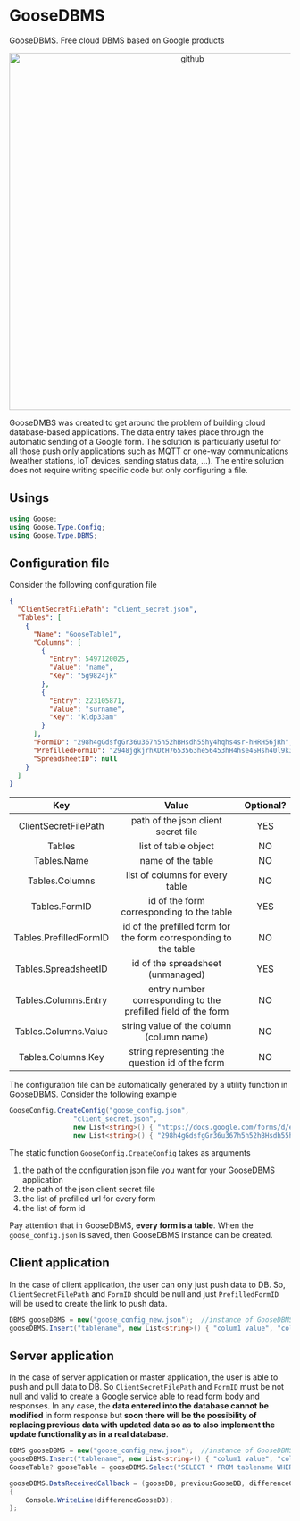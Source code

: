 # GooseDBMS
GooseDBMS. Free cloud DBMS based on Google products

<p align="center">
  <img width="640" alt="github" src="https://github.com/gttrcr/GooseDBMS/assets/48126017/8cd57f03-a623-4230-96f0-22d830522e47">
</p>

GooseDMBS was created to get around the problem of building cloud database-based applications. The data entry takes place through the automatic sending of a Google form. The solution is particularly useful for all those push only applications such as MQTT or one-way communications (weather stations, IoT devices, sending status data, ...). The entire solution does not require writing specific code but only configuring a file.

## Usings
```c#
using Goose;
using Goose.Type.Config;
using Goose.Type.DBMS;
```

## Configuration file
Consider the following configuration file
```json
{
  "ClientSecretFilePath": "client_secret.json",
  "Tables": [
    {
      "Name": "GooseTable1",
      "Columns": [
        {
          "Entry": 5497120025,
          "Value": "name",
          "Key": "5g9824jk"
        },
        {
          "Entry": 223105871,
          "Value": "surname",
          "Key": "kldp33am"
        }
      ],
      "FormID": "298h4gGdsfgGr36u367h5h52hBHsdh55hy4hqhs4sr-hHRH56jRh",
      "PrefilledFormID": "2948jgkjrhXDtH7653563he56453hH4hse4SHsh40l9k3fD",
      "SpreadsheetID": null
    }
  ]
}
```
|          Key           |                              Value                               | Optional? |
| :--------------------: | :--------------------------------------------------------------: | :-------: |
|  ClientSecretFilePath  |               path of the json client secret file                |    YES    |
|         Tables         |                       list of table object                       |    NO     |
|      Tables.Name       |                        name of the table                         |    NO     |
|     Tables.Columns     |                 list of columns for every table                  |    NO     |
|     Tables.FormID      |            id of the form corresponding to the table             |    YES    |
| Tables.PrefilledFormID | id of the prefilled form for the form corresponding to the table |    NO     |
|  Tables.SpreadsheetID  |                id of the spreadsheet (unmanaged)                 |    YES    |
|  Tables.Columns.Entry  |  entry number corresponding to the prefilled field of the form   |    NO     |
|  Tables.Columns.Value  |             string value of the column (column name)             |    NO     |
|   Tables.Columns.Key   |         string representing the question id of the form          |    NO     |

The configuration file can be automatically generated by a utility function in GooseDBMS. Consider the following example
```c#
GooseConfig.CreateConfig("goose_config.json",
                "client_secret.json",
                new List<string>() { "https://docs.google.com/forms/d/e/2948jgkjrhXDtH7653563he56453hH4hse4SHsh40l9k3fD/viewform?usp=pp_url&entry.5497120025=name&entry.223105871=surname" },
                new List<string>() { "298h4gGdsfgGr36u367h5h52hBHsdh55hy4hqhs4sr-hHRH56jRh" });
```
The static function ```GooseConfig.CreateConfig``` takes as arguments
1. the path of the configuration json file you want for your GooseDBMS application
2. the path of the json client secret file
3. the list of prefilled url for every form
4. the list of form id

Pay attention that in GooseDBMS, **every form is a table**. When the ```goose_config.json``` is saved, then GooseDBMS instance can be created.

## Client application
In the case of client application, the user can only just push data to DB. So, ```ClientSecretFilePath``` and ```FormID``` should be null and just ```PrefilledFormID``` will be used to create the link to push data.
```c#
DBMS gooseDBMS = new("goose_config_new.json");  //instance of GooseDBMS
gooseDBMS.Insert("tablename", new List<string>() { "colum1 value", "column2 value" });  //this equivalent to: INSERT INTO tablename (name, surname) VALUES ('column1 value', 'column2 value')
```

## Server application
In the case of server application or master application, the user is able to push and pull data to DB. So ```ClientSecretFilePath``` and ```FormID``` must be not null and valid to create a Google service able to read form body and responses. In any case, the **data entered into the database cannot be modified** in form response but **soon there will be the possibility of replacing previous data with updated data so as to also implement the update functionality as in a real database**.
```c#
DBMS gooseDBMS = new("goose_config_new.json");  //instance of GooseDBMS
gooseDBMS.Insert("tablename", new List<string>() { "colum1 value", "column2 value" });  //this equivalent to: INSERT INTO tablename (name, surname) VALUES ('column1 value', 'column2 value')
GooseTable? gooseTable = gooseDBMS.Select("SELECT * FROM tablename WHERE name = 'some name value'");  //literally the sql SELECT statement

gooseDBMS.DataReceivedCallback = (gooseDB, previousGooseDB, differenceGooseDB) =>  //callback triggered by new data on DB
{
    Console.WriteLine(differenceGooseDB);
};
```
